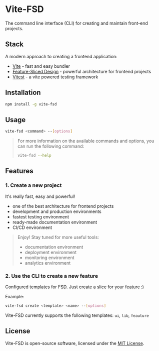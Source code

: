 # Vite-FSD
The command line interface (CLI) for creating and maintain front-end projects.

## Stack
A modern approach to creating a frontend application:
- [Vite] - fast and easy bundler
- [Feature-Sliced Design] - powerful architecture for frontend projects
- [Vitest] - a vite powered testing framework

## Installation
```bash
npm install -g vite-fsd
```

## Usage
```bash
vite-fsd <command> --[options]
```

> For more information on the available commands and options, you can run the following command:
> ```bash
> vite-fsd --help
> ```

## Features

### 1. Create a new project
It's really fast, easy and powerful!
- one of the best architecture for frontend projects
- development and production environments
- fastest testing environment
- ready-made documentation environment
- CI/CD environment

> Enjoy! Stay tuned for more useful tools:
> - documentation environment
> - deployment environment
> - monitoring environment
> - analytics environment

### 2. Use the CLI to create a new feature
Configured templates for FSD. Just create a slice for your feature :)

Example:
```bash
vite-fsd create <template> <name> --[options]
```
Vite-FSD currently supports the following templates: `ui`, `lib`, `feauture`

## License
Vite-FSD is open-source software, licensed under the [MIT License].

[//]: # (Links)
[Vite]: https://vitejs.dev/
[Feature-Sliced Design]: https://feature-sliced.design/
[Vitest]: https://vitest.dev/
[MIT License]: ./LICENSE
